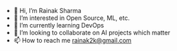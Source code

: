 - 👋 Hi, I’m Rainak Sharma
- 👀 I’m interested in Open Source, ML, etc.
- 🌱 I’m currently learning DevOps
- 💞️ I’m looking to collaborate on AI projects which matter
- 📫 How to reach me rainak2k@gmail.com
  


